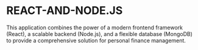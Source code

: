 # REACT-AND-NODE.JS
This application combines the power of a modern frontend framework (React), a scalable backend (Node.js), and a flexible database (MongoDB) to provide a comprehensive solution for personal finance management.
